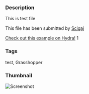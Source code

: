 ### Description 
This is test file 

This file has been submitted by [Scigaj](https://github.com/Scigaj)

[Check out this example on Hydra!](http://hydrashare.github.io/hydra/viewer?owner=Scigaj&fork=Scigaj&id=Another)
1
### Tags 
test, Grasshopper
### Thumbnail 
![Screenshot](https://raw.githubusercontent.com/Scigaj/hydra/master/Another/thumbnail.png)

